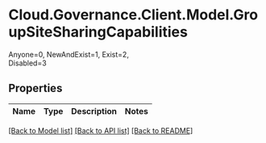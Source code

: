 # Cloud.Governance.Client.Model.GroupSiteSharingCapabilities
Anyone=0, NewAndExist=1, Exist=2, </br>Disabled=3
## Properties

Name | Type | Description | Notes
------------ | ------------- | ------------- | -------------

[[Back to Model list]](../README.md#documentation-for-models) [[Back to API list]](../README.md#documentation-for-api-endpoints) [[Back to README]](../README.md)

